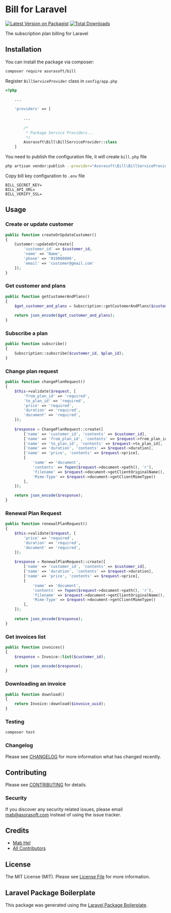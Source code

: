 # Bill for Laravel

[![Latest Version on Packagist](https://img.shields.io/packagist/v/helmab/bill.svg?style=flat-square)](https://packagist.org/packages/asorasoft/bill)
[![Total Downloads](https://img.shields.io/packagist/dt/helmab/bill.svg?style=flat-square)](https://packagist.org/packages/asorasoft/bill)

The subscription plan billing for Laravel

## Installation

You can install the package via composer:

```bash
composer require asorasoft/bill
```

Register `BillServiceProvider` class in `config/app.php`

```php
<?php

    ...
    
    'providers' => [
    
        ...
        
        /*
         * Package Service Providers...
         */
        Asorasoft\Bill\BillServiceProvider::class
    ]
```

You need to publish the configuration file, it will create `bill.php` file

```bash
php artisan vendor:publish --provider="Asorasoft\Bill\BillServiceProvider"
```

Copy bill key configuration to `.env` file

```dotenv
BILL_SECRET_KEY=
BILL_API_URL=
BILL_VERIFY_SSL=
```

## Usage

### Create or update customer

```php
public function createOrUpdateCustomer()
{
    Customer::updateOrCreate([
        'customer_id' => $customer_id,
        'name' => 'Name',
        'phone' => '019000000',
        'email' => 'customer@gmail.com'
    ]);
}
```

### Get customer and plans

```php
public function getCustomerAndPlans() 
{
    $get_customer_and_plans = Subscription::getCustomerAndPlans($customer_id);
    
    return json_encode($get_customer_and_plans);
}
```

### Subscribe a plan

```php
public function subscribe()
{
    Subscription::subscribe($customer_id, $plan_id);
}
```

### Change plan request

```php
public function changePlanRequest()
{
    $this->validate($request, [
        'from_plan_id' => 'required',
        'to_plan_id' => 'required',
        'price' => 'required',
        'duration' => 'required',
        'document' => 'required',
    ]);
    
    $response = ChangePlanRequest::create([
        ['name' => 'customer_id', 'contents' => $customer_id],
        ['name' => 'from_plan_id', 'contents' => $request->from_plan_id],
        ['name' => 'to_plan_id', 'contents' => $request->to_plan_id],
        ['name' => 'duration', 'contents' => $request->duration],
        ['name' => 'price', 'contents' => $request->price],
        [
            'name' => 'document',
            'contents' => fopen($request->document->path(), 'r'),
            'filename' => $request->document->getClientOriginalName(),
            'Mime-Type' => $request->document->getClientMimeType()
        ],
    ]);

    return json_encode($response);
}
```

### Renewal Plan Request

```php
public function renewalPlanRequest()
{
    $this->validate($request, [
        'price' => 'required',
        'duration' => 'required',
        'document' => 'required',
    ]);
    
    $response = RenewalPlanRequest::create([
        ['name' => 'customer_id', 'contents' => $customer_id],
        ['name' => 'duration', 'contents' => $request->duration],
        ['name' => 'price', 'contents' => $request->price],
        [
            'name' => 'document',
            'contents' => fopen($request->document->path(), 'r'),
            'filename' => $request->document->getClientOriginalName(),
            'Mime-Type' => $request->document->getClientMimeType()
        ],
    ]);
    
    return json_encode($response);
}
```

### Get invoices list

```php
public function invoices()
{
    $response = Invoice::list($customer_id);

    return json_encode($response);
}
```

### Downloading an invoice

```php
public function download()
{
    return Invoice::download($invoice_uuid);
}
```

### Testing

```bash
composer test
```

### Changelog

Please see [CHANGELOG](CHANGELOG.md) for more information what has changed recently.

## Contributing

Please see [CONTRIBUTING](CONTRIBUTING.md) for details.

### Security

If you discover any security related issues, please email mab@asorasoft.com instead of using the issue tracker.

## Credits

-   [Mab Hel](https://github.com/helmab)
-   [All Contributors](../../contributors)

## License

The MIT License (MIT). Please see [License File](LICENSE.md) for more information.

## Laravel Package Boilerplate

This package was generated using the [Laravel Package Boilerplate](https://laravelpackageboilerplate.com).
